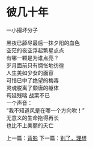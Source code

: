 # 彼几十年
一小撮坏分子

黑夜已舔尽最后一抹夕阳的血色\
空茫的夜空浮起繁星点点\
有哪一颗是为谁点亮？\
岁月面前只有惆怅地彷徨\
人生美如少女的面容\
可惜已中了绝望的梅毒\
灵魂脱离了颓唐的躯体\
苟延残喘 战栗不已\
一个声音：\
“我不知道风是在哪一个方向吹！”\
无意义的生命拖得再长\
也比不上美丽的夭亡



上一篇：[背影](aa9a9f07246847c48e91fb32465d1397.md)  下一篇：[别了，理想](f6d2661150d04cb0b2fbb38f654ab30e.md)

